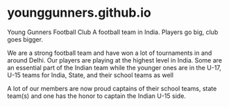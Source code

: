 younggunners.github.io
======================
Young Gunners Football Club
A football team in India. Players go big, club goes bigger.

We are a strong football team and have won a lot of tournaments in and around Delhi. Our players are playing at the highest level in India.
Some are an essential part of the Indian team while the younger ones are in the U-17, U-15 teams for India, State, and their school teams as well

A lot of our members are now proud captains of their school teams, state team(s) and one has the honor to captain the Indian U-15 side.


